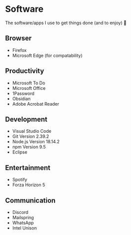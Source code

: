 # Software

The software/apps I use to get things done (and to enjoy) 🚀

## Browser

- Firefox
- Microsoft Edge (for compatability)

## Productivity

- Microsoft To Do
- Microsoft Office
- 1Password
- Obsidian
- Adobe Acrobat Reader

## Development

- Visual Studio Code
- Git Version 2.39.2
- Node.js Version 18.14.2
- npm Version 9.5
- Eclipse

## Entertainment

- Spotify
- Forza Horizon 5

## Communication

- Discord
- Mailspring
- WhatsApp
- Intel Unison
